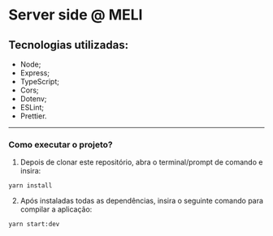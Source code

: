 # Server side @ MELI

## Tecnologias utilizadas:

- Node;
- Express;
- TypeScript;
- Cors;
- Dotenv;
- ESLint;
- Prettier.

---

### Como executar o projeto?

1. Depois de clonar este repositório, abra o terminal/prompt de comando e insira:

```
yarn install
```

2. Após instaladas todas as dependências, insira o seguinte comando para compilar a aplicação:

```
yarn start:dev
```
